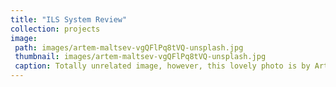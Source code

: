 ```yaml
---
title: "ILS System Review"
collection: projects
image: 
 path: images/artem-maltsev-vgQFlPq8tVQ-unsplash.jpg
 thumbnail: images/artem-maltsev-vgQFlPq8tVQ-unsplash.jpg
 caption: Totally unrelated image, however, this lovely photo is by Artem Maltsev on Unsplash.
---
```


<script src='/path-to-your-javascript-file/pdfobject.js'></script>
<script>
PDFObject.embed("https://github.com/hello-yall/hello-yall.github.io/blob/master/images/OI-system-analysis.pdf");
</script>
